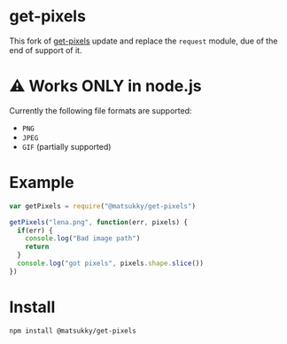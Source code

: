 get-pixels
==========
This fork of [get-pixels](https://github.com/scijs/get-pixels) update and replace the ``request`` module, due of the end of support of it. 
# ⚠️ Works ONLY in node.js

Currently the following file formats are supported:

* `PNG`
* `JPEG`
* `GIF` (partially supported)

Example
=======

```javascript
var getPixels = require("@matsukky/get-pixels")

getPixels("lena.png", function(err, pixels) {
  if(err) {
    console.log("Bad image path")
    return
  }
  console.log("got pixels", pixels.shape.slice())
})
```

Install
=======

    npm install @matsukky/get-pixels
